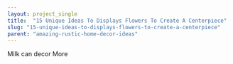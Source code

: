 ```yaml
---
layout: project_single
title:  "15 Unique Ideas To Displays Flowers To Create A Centerpiece"
slug: "15-unique-ideas-to-displays-flowers-to-create-a-centerpiece"
parent: "amazing-rustic-home-decor-ideas"
---
```

Milk can decor                                                                                                                                                                                 More
